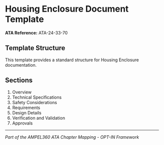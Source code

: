 # Housing Enclosure Document Template

**ATA Reference:** ATA-24-33-70

## Template Structure

This template provides a standard structure for Housing Enclosure documentation.

## Sections

1. Overview
2. Technical Specifications
3. Safety Considerations
4. Requirements
5. Design Details
6. Verification and Validation
7. Approvals

---
*Part of the AMPEL360 ATA Chapter Mapping - OPT-IN Framework*
